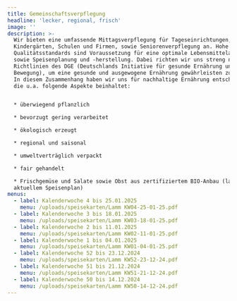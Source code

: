 ```yaml
---
title: Gemeinschaftsverpflegung
headline: 'lecker, regional, frisch'
image: ''
description: >-
  Wir bieten eine umfassende Mittagsverpflegung für Tageseinrichtungen,
  Kindergärten, Schulen und Firmen, sowie Seniorenverpflegung an. Hohe
  Qualitätsstandards sind Voraussetzung für eine optimale Lebensmittelauswahl
  sowie Speisenplanung und -herstellung. Dabei richten wir uns streng nach den
  Richtlinien des DGE (Deutschlands Initiative für gesunde Ernährung und mehr
  Bewegung), um eine gesunde und ausgewogene Ernährung gewährleisten zu können.
  In diesem Zusammenhang haben wir uns für nachhaltige Ernährung entschieden,
  die u.a. folgende Aspekte beinhaltet:


  * überwiegend pflanzlich

  * bevorzugt gering verarbeitet

  * ökologisch erzeugt

  * regional und saisonal

  * umweltverträglich verpackt

  * fair gehandelt

  * Frischgemüse und Salate sowie Obst aus zertifiziertem BIO-Anbau (laut
  aktuellem Speisenplan)
menus:
  - label: Kalenderwoche 4 bis 25.01.2025
    menu: /uploads/speisekarten/Lamm KW04-25-01-25.pdf
  - label: Kalenderwoche 3 bis 18.01.2025
    menu: /uploads/speisekarten/Lamm KW03-18-01-25.pdf
  - label: Kalenderwoche 2 bis 11.01.2025
    menu: /uploads/speisekarten/Lamm KW02-11-01-25.pdf
  - label: Kalenderwoche 1 bis 04.01.2025
    menu: /uploads/speisekarten/Lamm KW01-04-01-25.pdf
  - label: Kalenderwoche 52 bis 23.12.2024
    menu: /uploads/speisekarten/Lamm KW52-23-12-24.pdf
  - label: Kalenderwoche 51 bis 21.12.2024
    menu: /uploads/speisekarten/Lamm KW51-21-12-24.pdf
  - label: Kalenderwoche 50 bis 14.12.2024
    menu: /uploads/speisekarten/Lamm KW50-14-12-24.pdf
---
```


